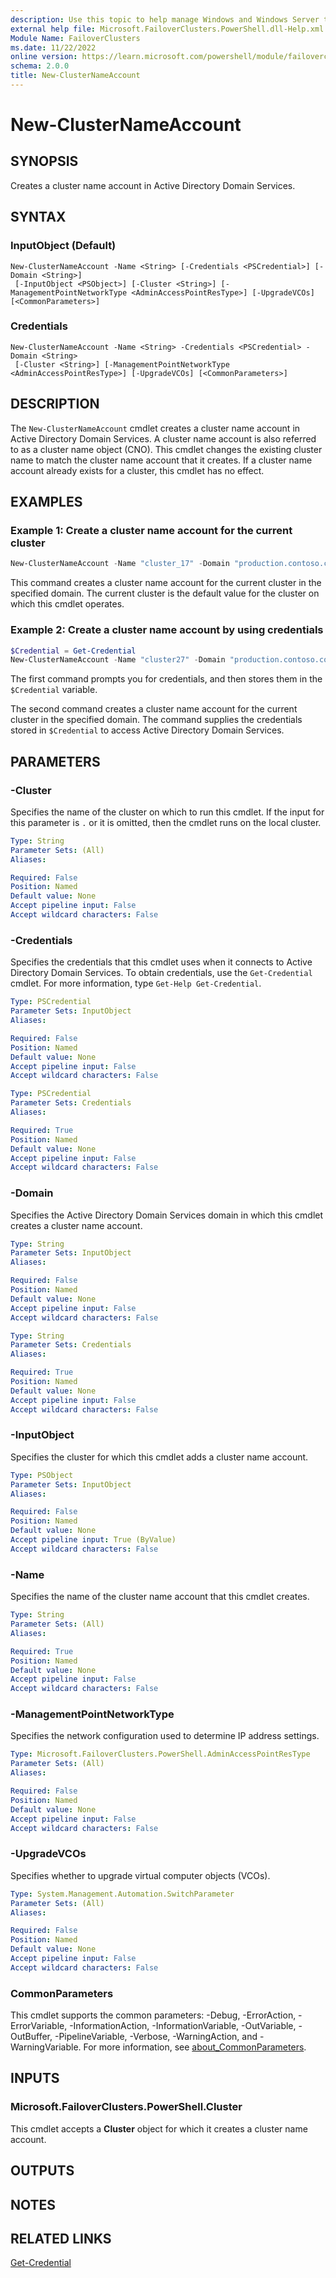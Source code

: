 ```yaml
---
description: Use this topic to help manage Windows and Windows Server technologies with Windows PowerShell.
external help file: Microsoft.FailoverClusters.PowerShell.dll-Help.xml
Module Name: FailoverClusters
ms.date: 11/22/2022
online version: https://learn.microsoft.com/powershell/module/failoverclusters/new-clusternameaccount?view=windowsserver2025-ps&wt.mc_id=ps-gethelp
schema: 2.0.0
title: New-ClusterNameAccount
---
```


# New-ClusterNameAccount

## SYNOPSIS
Creates a cluster name account in Active Directory Domain Services.

## SYNTAX

### InputObject (Default)

```
New-ClusterNameAccount -Name <String> [-Credentials <PSCredential>] [-Domain <String>]
 [-InputObject <PSObject>] [-Cluster <String>] [-ManagementPointNetworkType <AdminAccessPointResType>] [-UpgradeVCOs] [<CommonParameters>]
```

### Credentials

```
New-ClusterNameAccount -Name <String> -Credentials <PSCredential> -Domain <String>
 [-Cluster <String>] [-ManagementPointNetworkType <AdminAccessPointResType>] [-UpgradeVCOs] [<CommonParameters>]
```

## DESCRIPTION

The `New-ClusterNameAccount` cmdlet creates a cluster name account in Active Directory Domain
Services. A cluster name account is also referred to as a cluster name object (CNO). This cmdlet
changes the existing cluster name to match the cluster name account that it creates. If a cluster
name account already exists for a cluster, this cmdlet has no effect.

## EXAMPLES

### Example 1: Create a cluster name account for the current cluster

```powershell
New-ClusterNameAccount -Name "cluster_17" -Domain "production.contoso.com"
```

This command creates a cluster name account for the current cluster in the specified domain.
The current cluster is the default value for the cluster on which this cmdlet operates.

### Example 2: Create a cluster name account by using credentials

```powershell
$Credential = Get-Credential
New-ClusterNameAccount -Name "cluster27" -Domain "production.contoso.com" -Credentials $Credential
```

The first command prompts you for credentials, and then stores them in the `$Credential` variable.

The second command creates a cluster name account for the current cluster in the specified domain.
The command supplies the credentials stored in `$Credential` to access Active Directory Domain
Services.

## PARAMETERS

### -Cluster

Specifies the name of the cluster on which to run this cmdlet. If the input for this parameter is
`.` or it is omitted, then the cmdlet runs on the local cluster.

```yaml
Type: String
Parameter Sets: (All)
Aliases:

Required: False
Position: Named
Default value: None
Accept pipeline input: False
Accept wildcard characters: False
```

### -Credentials

Specifies the credentials that this cmdlet uses when it connects to Active Directory Domain
Services. To obtain credentials, use the `Get-Credential` cmdlet. For more information, type
`Get-Help Get-Credential`.

```yaml
Type: PSCredential
Parameter Sets: InputObject
Aliases:

Required: False
Position: Named
Default value: None
Accept pipeline input: False
Accept wildcard characters: False
```

```yaml
Type: PSCredential
Parameter Sets: Credentials
Aliases:

Required: True
Position: Named
Default value: None
Accept pipeline input: False
Accept wildcard characters: False
```

### -Domain

Specifies the Active Directory Domain Services domain in which this cmdlet creates a cluster name
account.

```yaml
Type: String
Parameter Sets: InputObject
Aliases:

Required: False
Position: Named
Default value: None
Accept pipeline input: False
Accept wildcard characters: False
```

```yaml
Type: String
Parameter Sets: Credentials
Aliases:

Required: True
Position: Named
Default value: None
Accept pipeline input: False
Accept wildcard characters: False
```

### -InputObject

Specifies the cluster for which this cmdlet adds a cluster name account.

```yaml
Type: PSObject
Parameter Sets: InputObject
Aliases:

Required: False
Position: Named
Default value: None
Accept pipeline input: True (ByValue)
Accept wildcard characters: False
```

### -Name

Specifies the name of the cluster name account that this cmdlet creates.

```yaml
Type: String
Parameter Sets: (All)
Aliases:

Required: True
Position: Named
Default value: None
Accept pipeline input: False
Accept wildcard characters: False
```

### -ManagementPointNetworkType
Specifies the network configuration used to determine IP address settings.

```yaml
Type: Microsoft.FailoverClusters.PowerShell.AdminAccessPointResType
Parameter Sets: (All)
Aliases:

Required: False
Position: Named
Default value: None
Accept pipeline input: False
Accept wildcard characters: False
```

### -UpgradeVCOs
Specifies whether to upgrade virtual computer objects (VCOs).

```yaml
Type: System.Management.Automation.SwitchParameter
Parameter Sets: (All)
Aliases:

Required: False
Position: Named
Default value: None
Accept pipeline input: False
Accept wildcard characters: False
```

### CommonParameters

This cmdlet supports the common parameters: -Debug, -ErrorAction, -ErrorVariable,
-InformationAction, -InformationVariable, -OutVariable, -OutBuffer, -PipelineVariable, -Verbose,
-WarningAction, and -WarningVariable. For more information, see
[about_CommonParameters](https://go.microsoft.com/fwlink/?LinkID=113216).

## INPUTS

### Microsoft.FailoverClusters.PowerShell.Cluster

This cmdlet accepts a **Cluster** object for which it creates a cluster name account.

## OUTPUTS

## NOTES

## RELATED LINKS

[Get-Credential](https://go.microsoft.com/fwlink/?LinkID=293936)
